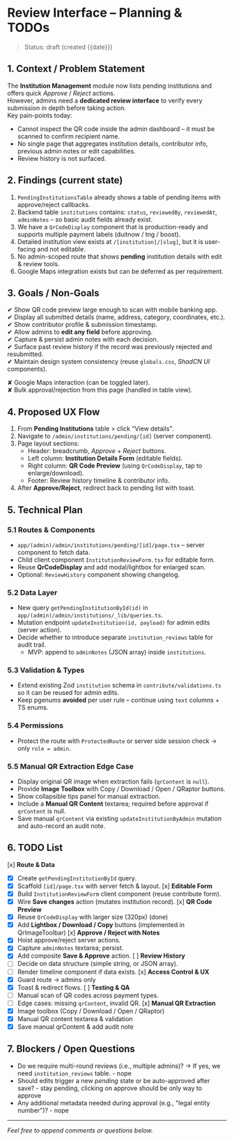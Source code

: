 # Review Interface – Planning & TODOs

> Status: draft (created {{date}})

## 1. Context / Problem Statement
The **Institution Management** module now lists pending institutions and offers quick *Approve* / *Reject* actions.  
However, admins need a **dedicated review interface** to verify every submission in depth before taking action.  
Key pain-points today:

* Cannot inspect the QR code inside the admin dashboard – it must be scanned to confirm recipient name.
* No single page that aggregates institution details, contributor info, previous admin notes or edit capabilities.
* Review history is not surfaced.

## 2. Findings (current state)
1. `PendingInstitutionsTable` already shows a table of pending items with approve/reject callbacks.
2. Backend table `institutions` contains: `status`, `reviewedBy`, `reviewedAt`, `adminNotes` – so basic audit fields already exist.
3. We have a `QrCodeDisplay` component that is production-ready and supports multiple payment labels (duitnow / tng / boost).
4. Detailed institution view exists at `/[institution]/[slug]`, but it is user-facing and not editable.
5. No admin-scoped route that shows **pending** institution details with edit & review tools.
6. Google Maps integration exists but can be deferred as per requirement.

## 3. Goals / Non-Goals
✔ Show QR code preview large enough to scan with mobile banking app.  
✔ Display all submitted details (name, address, category, coordinates, etc.).  
✔ Show contributor profile & submission timestamp.  
✔ Allow admins to **edit any field** before approving.  
✔ Capture & persist admin notes with each decision.  
✔ Surface past review history if the record was previously rejected and resubmitted.  
✔ Maintain design system consistency (reuse `globals.css`, *ShadCN UI* components).

✘ Google Maps interaction (can be toggled later).  
✘ Bulk approval/rejection from this page (handled in table view).

## 4. Proposed UX Flow
1. From **Pending Institutions** table > click "View details".
2. Navigate to `/admin/institutions/pending/[id]` (server component).  
3. Page layout sections:
   * Header: breadcrumb, *Approve* + *Reject* buttons.
   * Left column: **Institution Details Form** (editable fields).
   * Right column: **QR Code Preview** (using `QrCodeDisplay`, tap to enlarge/download).
   * Footer: Review history timeline & contributor info.
4. After **Approve/Reject**, redirect back to pending list with toast.

## 5. Technical Plan
### 5.1 Routes & Components
* `app/(admin)/admin/institutions/pending/[id]/page.tsx` – server component to fetch data.
* Child client component `InstitutionReviewForm.tsx` for editable form.
* Reuse **QrCodeDisplay** and add modal/lightbox for enlarged scan.
* Optional: `ReviewHistory` component showing changelog.

### 5.2 Data Layer
* New query `getPendingInstitutionById(id)` in `app/(admin)/admin/institutions/_lib/queries.ts`.
* Mutation endpoint `updateInstitution(id, payload)` for admin edits (server action).
* Decide whether to introduce separate `institution_reviews` table for audit trail.  
  * MVP: append to `adminNotes` (JSON array) inside `institutions`.

### 5.3 Validation & Types
* Extend existing Zod `institution` schema in `contribute/validations.ts` so it can be reused for admin edits.
* Keep pgenums **avoided** per user rule – continue using `text` columns + TS enums.

### 5.4 Permissions
* Protect the route with `ProtectedRoute` or server side session check → only `role = admin`.

### 5.5 Manual QR Extraction Edge Case
* Display original QR image when extraction fails (`qrContent` is `null`).
* Provide **Image Toolbox** with Copy / Download / Open / QRaptor buttons.
* Show collapsible tips panel for manual extraction.
* Include a **Manual QR Content** textarea; required before approval if `qrContent` is null.
* Save manual `qrContent` via existing `updateInstitutionByAdmin` mutation and auto-record an audit note.

## 6. TODO List
[x] **Route & Data**
  * [x] Create `getPendingInstitutionById` query.
  * [x] Scaffold `[id]/page.tsx` with server fetch & layout.
[x] **Editable Form**
  * [x] Build `InstitutionReviewForm` client component (reuse contribute form).
  * [x] Wire **Save changes** action (mutates institution record).
[x] **QR Code Preview**
  * [x] Reuse `QrCodeDisplay` with larger size (320px) (done)
  * [x] Add **Lightbox / Download / Copy** buttons (implemented in QrImageToolbar)
[x] **Approve / Reject with Notes**
  * [x] Hoist approve/reject server actions.
  * [x] Capture `adminNotes` textarea; persist.
  * [x] Add composite **Save & Approve** action.
[ ] **Review History**
  * [ ] Decide on data structure (simple string, or JSON array).
  * [ ] Render timeline component if data exists.
[x] **Access Control & UX**
  * [x] Guard route  → admins only
  * [x] Toast & redirect flows.
[ ] **Testing & QA**
  * [ ] Manual scan of QR codes across payment types.
  * [ ] Edge cases: missing `qrContent`, invalid QR.
[x] **Manual QR Extraction**
  * [x] Image toolbox (Copy / Download / Open / QRaptor)
  * [x] Manual QR content textarea & validation
  * [x] Save manual qrContent & add audit note

## 7. Blockers / Open Questions
* Do we require multi-round reviews (i.e., multiple admins)? → If yes, we need `institution_reviews` table. - nope
* Should edits trigger a new *pending* state or be auto-approved after save? - stay pending, clicking on approve should be only way to approve
* Any additional metadata needed during approval (e.g., "legal entity number")? - nope

---
*Feel free to append comments or questions below.* 